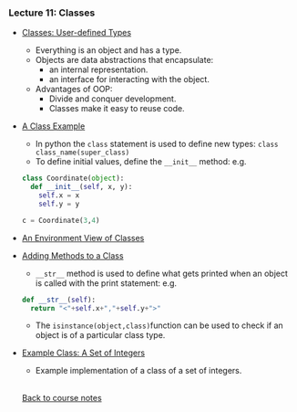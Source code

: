 ### Lecture 11: Classes

* [Classes: User-defined Types](https://www.youtube.com/watch?v=Qzj5zPHg6sE)
  * Everything is an object and has a type.
  * Objects are data abstractions that encapsulate:
    * an internal representation.
    * an interface for interacting with the object.
  * Advantages of OOP:
    * Divide and conquer development.
    * Classes make it easy to reuse code.

* [A Class Example](https://www.youtube.com/watch?v=bfpZRBTo5xc)
  * In python the `class` statement is used to define new types:
  `class class_name(super_class)`
  * To define initial values, define the `__init__` method:
  e.g.
  ```python
  class Coordinate(object):
    def __init__(self, x, y):
      self.x = x
      self.y = y

  c = Coordinate(3,4)
  ```

* [An Environment View of Classes](https://www.youtube.com/watch?v=xUv3fooko58)

* [Adding Methods to a Class](https://www.youtube.com/watch?v=AyLZkuFZsyo)
  * `__str__` method is used to define what gets printed when an object is called with the print statement:
  e.g.
  ```python
  def __str__(self):
    return "<"+self.x+","+self.y+">"
  ```
  * The `isinstance(object,class)`function can be used to check if an object is of a particular class type.

* [Example Class: A Set of Integers](https://www.youtube.com/watch?v=I9D9xfTHJ5E)
  * Example implementation of a class of a set of integers.
  
  <br>

  [Back to course notes](../Course_Notes.md)
